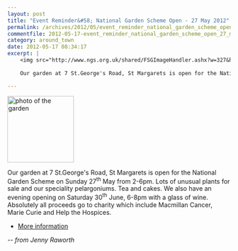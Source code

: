 ```yaml
---
layout: post
title: "Event Reminder&#58; National Garden Scheme Open - 27 May 2012"
permalink: /archives/2012/05/event_reminder_national_garden_scheme_open_27_may.html
commentfile: 2012-05-17-event_reminder_national_garden_scheme_open_27_may
category: around_town
date: 2012-05-17 08:34:17
excerpt: |
    <img src="http://www.ngs.org.uk/shared/FSGImageHandler.ashx?w=327&h=-1&img=/images/gardens/web/C11090_7641%20(1).jpg" alt="photo of the garden" width="150"  class="photo right" />
    
    Our garden at 7 St.George's Road, St Margarets is open for the National Garden Scheme on Sunday 27<sup>th</sup> May from 2-6pm.  Lots of unusual plants for sale and our speciality pelargoniums.  Tea and cakes. We also have an evening opening on Saturday 30<sup>th</sup> June, 6-8pm with a glass of wine. Absolutely all proceeds go to charity which include Macmillan Cancer, Marie Curie and Help the Hospices.

---
```


<img src="http://www.ngs.org.uk/shared/FSGImageHandler.ashx?w=327&h=-1&img=/images/gardens/web/C11090_7641%20(1).jpg" alt="photo of the garden" width="150"  class="photo right" />

Our garden at 7 St.George's Road, St Margarets is open for the National Garden Scheme on Sunday 27<sup>th</sup> May from 2-6pm. Lots of unusual plants for sale and our speciality pelargoniums. Tea and cakes. We also have an evening opening on Saturday 30<sup>th</sup> June, 6-8pm with a glass of wine. Absolutely all proceeds go to charity which include Macmillan Cancer, Marie Curie and Help the Hospices.

-   [More information](http://www.ngs.org.uk/gardens/gardenfinder/garden.aspx?id=7641)

<cite>-- from Jenny Raworth</cite>
